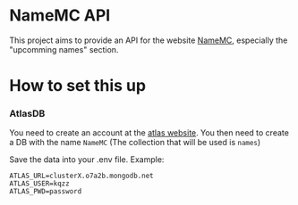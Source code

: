 # NameMC API 

This project aims to provide an API for the website [NameMC](https://namemc.com), especially the "upcomming names" section.

# How to set this up

### AtlasDB

You need to create an account at the [atlas website](https://cloud.mongodb.com). 
You then need to create a DB with the name `NameMC` (The collection that will be used is `names`)

Save the data into your .env file. Example: 
```
ATLAS_URL=clusterX.o7a2b.mongodb.net
ATLAS_USER=kqzz
ATLAS_PWD=password
```
